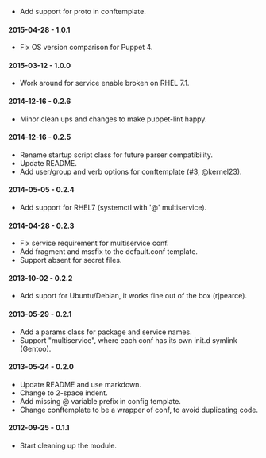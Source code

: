 * Add support for proto in conftemplate.

#### 2015-04-28 - 1.0.1
* Fix OS version comparison for Puppet 4.

#### 2015-03-12 - 1.0.0
* Work around for service enable broken on RHEL 7.1.

#### 2014-12-16 - 0.2.6
* Minor clean ups and changes to make puppet-lint happy.

#### 2014-12-16 - 0.2.5
* Rename startup script class for future parser compatibility.
* Update README.
* Add user/group and verb options for conftemplate (#3, @kernel23).

#### 2014-05-05 - 0.2.4
* Add support for RHEL7 (systemctl with '@' multiservice).

#### 2014-04-28 - 0.2.3
* Fix service requirement for multiservice conf.
* Add fragment and mssfix to the default.conf template.
* Support absent for secret files.

#### 2013-10-02 - 0.2.2
* Add suport for Ubuntu/Debian, it works fine out of the box (rjpearce).

#### 2013-05-29 - 0.2.1
* Add a params class for package and service names.
* Support "multiservice", where each conf has its own init.d symlink (Gentoo).

#### 2013-05-24 - 0.2.0
* Update README and use markdown.
* Change to 2-space indent.
* Add missing @ variable prefix in config template.
* Change conftemplate to be a wrapper of conf, to avoid duplicating code.

#### 2012-09-25 - 0.1.1
* Start cleaning up the module.


